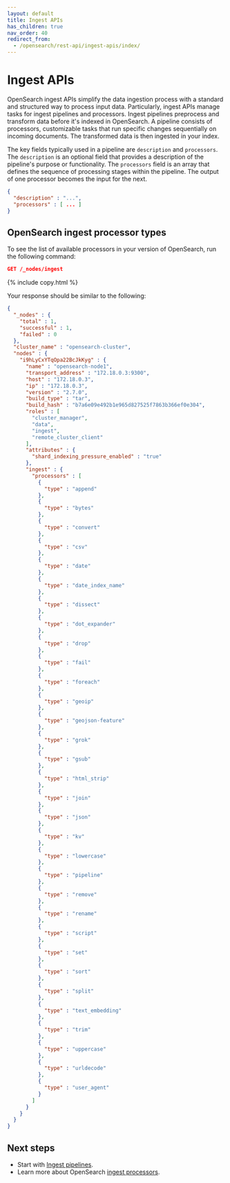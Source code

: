 ```yaml
---
layout: default
title: Ingest APIs
has_children: true
nav_order: 40
redirect_from:
  - /opensearch/rest-api/ingest-apis/index/
---
```


# Ingest APIs

OpenSearch ingest APIs simplify the data ingestion process with a standard and structured way to process input data. Particularly, ingest APIs manage tasks for ingest pipelines and processors. Ingest pipelines preprocess and transform data before it's indexed in OpenSearch. A pipeline consists of processors, customizable tasks that run specific changes sequentially on incoming documents. The transformed data is then ingested in your index.

The key fields typically used in a pipeline are `description` and `processors`. The `description` is an optional field that provides a description of the pipeline's purpose or functionality. The `processors` field is an array that defines the sequence of processing stages within the pipeline. The output of one processor becomes the input for the next.

```json
{
  "description" : "...",
  "processors" : [ ... ]
}
```

## OpenSearch ingest processor types

To see the list of available processors in your version of OpenSearch, run the following command:

```json
GET /_nodes/ingest
```
{% include copy.html %}

Your response should be similar to the following:

```json
{
  "_nodes" : {
    "total" : 1,
    "successful" : 1,
    "failed" : 0
  },
  "cluster_name" : "opensearch-cluster",
  "nodes" : {
    "i9hLyCxYTqOpa22BcJkKyg" : {
      "name" : "opensearch-node1",
      "transport_address" : "172.18.0.3:9300",
      "host" : "172.18.0.3",
      "ip" : "172.18.0.3",
      "version" : "2.7.0",
      "build_type" : "tar",
      "build_hash" : "b7a6e09e492b1e965d827525f7863b366ef0e304",
      "roles" : [
        "cluster_manager",
        "data",
        "ingest",
        "remote_cluster_client"
      ],
      "attributes" : {
        "shard_indexing_pressure_enabled" : "true"
      },
      "ingest" : {
        "processors" : [
          {
            "type" : "append"
          },
          {
            "type" : "bytes"
          },
          {
            "type" : "convert"
          },
          {
            "type" : "csv"
          },
          {
            "type" : "date"
          },
          {
            "type" : "date_index_name"
          },
          {
            "type" : "dissect"
          },
          {
            "type" : "dot_expander"
          },
          {
            "type" : "drop"
          },
          {
            "type" : "fail"
          },
          {
            "type" : "foreach"
          },
          {
            "type" : "geoip"
          },
          {
            "type" : "geojson-feature"
          },
          {
            "type" : "grok"
          },
          {
            "type" : "gsub"
          },
          {
            "type" : "html_strip"
          },
          {
            "type" : "join"
          },
          {
            "type" : "json"
          },
          {
            "type" : "kv"
          },
          {
            "type" : "lowercase"
          },
          {
            "type" : "pipeline"
          },
          {
            "type" : "remove"
          },
          {
            "type" : "rename"
          },
          {
            "type" : "script"
          },
          {
            "type" : "set"
          },
          {
            "type" : "sort"
          },
          {
            "type" : "split"
          },
          {
            "type" : "text_embedding"
          },
          {
            "type" : "trim"
          },
          {
            "type" : "uppercase"
          },
          {
            "type" : "urldecode"
          },
          {
            "type" : "user_agent"
          }
        ]
      }
    }
  }
}
```

## Next steps

- Start with [Ingest pipelines]({{site.url}}{{site.baseurl}}/api-reference/ingest-apis/ingest-pipelines/).
- Learn more about OpenSearch [ingest processors]({{site.url}}{{site.baseurl}}/api-reference/ingest-apis/ingest-processors/).
